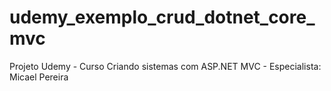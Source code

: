 # udemy_exemplo_crud_dotnet_core_mvc
Projeto Udemy - Curso Criando sistemas com ASP.NET MVC - Especialista: Micael Pereira
